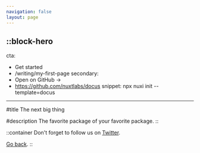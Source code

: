```yaml
---
navigation: false
layout: page
---
```


::block-hero
---
cta:
  - Get started
  - /writing/my-first-page
secondary:
  - Open on GitHub →
  - https://github.com/nuxtlabs/docus
snippet: npx nuxi init --template=docus
---

#title
The next big thing

#description
The favorite package of your favorite package.
::

::container
Don't forget to follow us on [Twitter](https://twitter.com/nuxtlabs).

[Go back](/writing/my-first-page).
::
